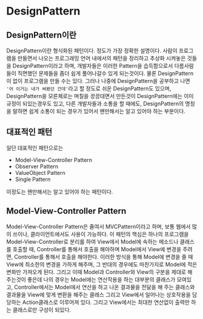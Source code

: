 # DesignPattern

## DesignPattern이란

DesignPattern이란 형식화된 패턴이다. 정도가 가장 정확한 설명이다. 사람이 프로그램을 만들면서 나오는 프로그래밍 언어 내에서의 패턴을 정리하고 추상화 시켜놓은 것들을 DesignPattern이라고 하며, 개발자들은 이러한 Pattern을 습득함으로서 다름사람들이 직면했던 문제들을 좀더 쉽게 풀어나갈수 있게 되는것이다. 물론 DesignPattern이 없이 프로그램을 만들 수는 있다. 그러나 나중에 DesignPattern을 공부하고 나면 ```'어 이거는 내가 써봤던 건데'```라고 할 정도로 쉬운 DesignPattern도 있으며, DesignPattern을 모른체로는 며칠을 끙끙대면서 만든것이 DesignPattern에는 이미 규정이 되있는경우도 있고, 다른 개발자들과 소통을 할 때에도, DesignPattern의 명칭을 말하면 쉽게 소통이 되는 경우가 있어서 왠만해서는 알고 있어야 하는 부분이다.

## 대표적인 패턴

일단 대표적인 패턴으로는

- Model-View-Controller Pattern
- Observer Pattern
- ValueObject Pattern
- Single Pattern

이정도는 왠만해서는 알고 있어야 하는 패턴이다.

## Model-View-Controller Pattern

Model-View-Controller Pattern은 줄여서 MVCPattern이라고 하며, 보통 웹에서 많이 쓰이나, 클라이언트에서도 사용이 가능하다. 이 패턴의 핵심은 하나의 프로그램을 Model-View-Controller로 분리를 하여 View에서 Model에 속하는 메소드나 클래스를 호출할 때, Controller를 통해서 호출을 해야하며 Model에서 View에 변경을 주려면, Controller를 통해서 호출을 해야한다. 이러한 방식을 통해 Model에 변경을 줄 때 View에 최소한의 변경을 가하게 해주며, 그 반대의 경우에도 마찬가지로 Model에 적은 변화만 가져오게 된다. 그리고 이때 Model과 Controller와 View의 구분을 제대로 해 주는것이 좋은데 나의 경우는 Model에는 연산작용을 하는 대부분의 클래스가 모여있고, Controller에서는 Model에서 연산을 하고 나온 결과물을 전달을 해 주는 클래스와 결과물을 View에 맞게 변환을 해주는 클래스 그리고 View에서 일어나는 상호작용을 담당하는 Action클래스로 이루어져 있다. 그리고 View에서는 최대한 연산없이 출력만 하는 클래스로만 구성이 되있다.